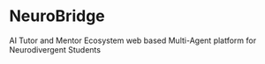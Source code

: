 # NeuroBridge
AI Tutor and Mentor Ecosystem web based Multi-Agent platform for Neurodivergent Students
